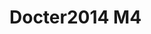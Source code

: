 <a name="material" />

# Docter2014 M4
<script type="application/ld+json">
  {
    "@context": "https://schema.org/",
    "@type": "ChemicalSubstance",
    "http://purl.org/dc/terms/conformsTo":
      {
        "@type": "CreativeWork",
        "@id": "https://bioschemas.org/profiles/ChemicalSubstance/0.4-RELEASE/"
      },
    "@id": "https://egonw.github.io/nanowiki/nanowiki337.html#material",
    "name": "Docter2014 M4",
    "sameAs": "http://127.0.0.1/mediawiki/index.php/Special:URIResolver/Docter2014_M4"
  }
</script>

